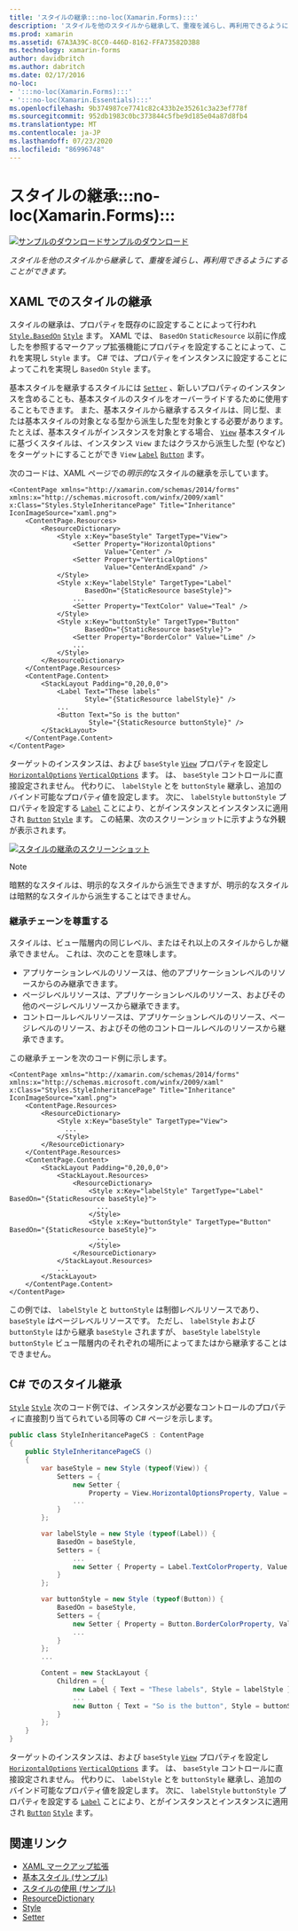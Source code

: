 ```yaml
---
title: 'スタイルの継承:::no-loc(Xamarin.Forms):::'
description: 'スタイルを他のスタイルから継承して、重複を減らし、再利用できるようにすることができます。 この記事では、アプリケーションでスタイルの継承を実行する方法について説明 :::no-loc(Xamarin.Forms)::: します。'
ms.prod: xamarin
ms.assetid: 67A3A39C-8CC0-446D-8162-FFA73582D3B8
ms.technology: xamarin-forms
author: davidbritch
ms.author: dabritch
ms.date: 02/17/2016
no-loc:
- ':::no-loc(Xamarin.Forms):::'
- ':::no-loc(Xamarin.Essentials):::'
ms.openlocfilehash: 9b374987ce7741c82c433b2e35261c3a23ef778f
ms.sourcegitcommit: 952db1983c0bc373844c5fbe9d185e04a87d8fb4
ms.translationtype: MT
ms.contentlocale: ja-JP
ms.lasthandoff: 07/23/2020
ms.locfileid: "86996748"
---
```

# <a name="style-inheritance-in-no-locxamarinforms"></a>スタイルの継承:::no-loc(Xamarin.Forms):::

[![サンプルのダウンロード](~/media/shared/download.png)サンプルのダウンロード](https://docs.microsoft.com/samples/xamarin/xamarin-forms-samples/userinterface-styles-basicstyles)

_スタイルを他のスタイルから継承して、重複を減らし、再利用できるようにすることができます。_

## <a name="style-inheritance-in-xaml"></a>XAML でのスタイルの継承

スタイルの継承は、プロパティを既存のに設定することによって行われ [`Style.BasedOn`](xref::::no-loc(Xamarin.Forms):::.Style.BasedOn) [`Style`](xref::::no-loc(Xamarin.Forms):::.Style) ます。 XAML では、 `BasedOn` `StaticResource` 以前に作成したを参照するマークアップ拡張機能にプロパティを設定することによって、これを実現し `Style` ます。 C# では、プロパティをインスタンスに設定することによってこれを実現し `BasedOn` `Style` ます。

基本スタイルを継承するスタイルには [`Setter`](xref::::no-loc(Xamarin.Forms):::.Setter) 、新しいプロパティのインスタンスを含めることも、基本スタイルのスタイルをオーバーライドするために使用することもできます。 また、基本スタイルから継承するスタイルは、同じ型、または基本スタイルの対象となる型から派生した型を対象とする必要があります。 たとえば、基本スタイルがインスタンスを対象とする場合、 [`View`](xref::::no-loc(Xamarin.Forms):::.View) 基本スタイルに基づくスタイルは、インスタンス `View` またはクラスから派生した型 (やなど) をターゲットにすることができ `View` [`Label`](xref::::no-loc(Xamarin.Forms):::.Label) [`Button`](xref::::no-loc(Xamarin.Forms):::.Button) ます。

次のコードは、XAML ページでの*明示的*なスタイルの継承を示しています。

```xaml
<ContentPage xmlns="http://xamarin.com/schemas/2014/forms" xmlns:x="http://schemas.microsoft.com/winfx/2009/xaml" x:Class="Styles.StyleInheritancePage" Title="Inheritance" IconImageSource="xaml.png">
    <ContentPage.Resources>
        <ResourceDictionary>
            <Style x:Key="baseStyle" TargetType="View">
                <Setter Property="HorizontalOptions"
                        Value="Center" />
                <Setter Property="VerticalOptions"
                        Value="CenterAndExpand" />
            </Style>
            <Style x:Key="labelStyle" TargetType="Label"
                   BasedOn="{StaticResource baseStyle}">
                ...
                <Setter Property="TextColor" Value="Teal" />
            </Style>
            <Style x:Key="buttonStyle" TargetType="Button"
                   BasedOn="{StaticResource baseStyle}">
                <Setter Property="BorderColor" Value="Lime" />
                ...
            </Style>
        </ResourceDictionary>
    </ContentPage.Resources>
    <ContentPage.Content>
        <StackLayout Padding="0,20,0,0">
            <Label Text="These labels"
                   Style="{StaticResource labelStyle}" />
            ...
            <Button Text="So is the button"
                    Style="{StaticResource buttonStyle}" />
        </StackLayout>
    </ContentPage.Content>
</ContentPage>
```

ターゲットのインスタンスは、および `baseStyle` [`View`](xref::::no-loc(Xamarin.Forms):::.View) プロパティを設定し [`HorizontalOptions`](xref::::no-loc(Xamarin.Forms):::.View.HorizontalOptions) [`VerticalOptions`](xref::::no-loc(Xamarin.Forms):::.View.VerticalOptions) ます。 は、 `baseStyle` コントロールに直接設定されません。 代わりに、 `labelStyle` とを `buttonStyle` 継承し、追加のバインド可能なプロパティ値を設定します。 次に、 `labelStyle` `buttonStyle` プロパティを設定する [`Label`](xref::::no-loc(Xamarin.Forms):::.Label) ことにより、とがインスタンスとインスタンスに適用され [`Button`](xref::::no-loc(Xamarin.Forms):::.Button) [`Style`](xref::::no-loc(Xamarin.Forms):::.NavigableElement.Style) ます。 この結果、次のスクリーンショットに示すような外観が表示されます。

[![スタイルの継承のスクリーンショット](inheritance-images/style-inheritance.png)](inheritance-images/style-inheritance-large.png#lightbox)

> [!NOTE]
> 暗黙的なスタイルは、明示的なスタイルから派生できますが、明示的なスタイルは暗黙的なスタイルから派生することはできません。

### <a name="respecting-the-inheritance-chain"></a>継承チェーンを尊重する

スタイルは、ビュー階層内の同じレベル、またはそれ以上のスタイルからしか継承できません。 これは、次のことを意味します。

- アプリケーションレベルのリソースは、他のアプリケーションレベルのリソースからのみ継承できます。
- ページレベルリソースは、アプリケーションレベルのリソース、およびその他のページレベルリソースから継承できます。
- コントロールレベルリソースは、アプリケーションレベルのリソース、ページレベルのリソース、およびその他のコントロールレベルのリソースから継承できます。

この継承チェーンを次のコード例に示します。

```xaml
<ContentPage xmlns="http://xamarin.com/schemas/2014/forms" xmlns:x="http://schemas.microsoft.com/winfx/2009/xaml" x:Class="Styles.StyleInheritancePage" Title="Inheritance" IconImageSource="xaml.png">
    <ContentPage.Resources>
        <ResourceDictionary>
            <Style x:Key="baseStyle" TargetType="View">
              ...
            </Style>
        </ResourceDictionary>
    </ContentPage.Resources>
    <ContentPage.Content>
        <StackLayout Padding="0,20,0,0">
            <StackLayout.Resources>
                <ResourceDictionary>
                    <Style x:Key="labelStyle" TargetType="Label" BasedOn="{StaticResource baseStyle}">
                      ...
                    </Style>
                    <Style x:Key="buttonStyle" TargetType="Button" BasedOn="{StaticResource baseStyle}">
                      ...
                    </Style>
                </ResourceDictionary>
            </StackLayout.Resources>
            ...
        </StackLayout>
    </ContentPage.Content>
</ContentPage>
```

この例では、 `labelStyle` と `buttonStyle` は制御レベルリソースであり、 `baseStyle` はページレベルリソースです。 ただし、 `labelStyle` および `buttonStyle` はから継承 `baseStyle` されますが、 `baseStyle` `labelStyle` `buttonStyle` ビュー階層内のそれぞれの場所によってまたはから継承することはできません。

## <a name="style-inheritance-in-c35"></a>C&#35; でのスタイル継承

[`Style`](xref::::no-loc(Xamarin.Forms):::.Style) [`Style`](xref::::no-loc(Xamarin.Forms):::.NavigableElement.Style) 次のコード例では、インスタンスが必要なコントロールのプロパティに直接割り当てられている同等の C# ページを示します。

```csharp
public class StyleInheritancePageCS : ContentPage
{
    public StyleInheritancePageCS ()
    {
        var baseStyle = new Style (typeof(View)) {
            Setters = {
                new Setter {
                    Property = View.HorizontalOptionsProperty, Value = LayoutOptions.Center    },
                ...
            }
        };

        var labelStyle = new Style (typeof(Label)) {
            BasedOn = baseStyle,
            Setters = {
                ...
                new Setter { Property = Label.TextColorProperty, Value = Color.Teal    }
            }
        };

        var buttonStyle = new Style (typeof(Button)) {
            BasedOn = baseStyle,
            Setters = {
                new Setter { Property = Button.BorderColorProperty, Value =    Color.Lime },
                ...
            }
        };
        ...

        Content = new StackLayout {
            Children = {
                new Label { Text = "These labels", Style = labelStyle },
                ...
                new Button { Text = "So is the button", Style = buttonStyle }
            }
        };
    }
}
```

ターゲットのインスタンスは、および `baseStyle` [`View`](xref::::no-loc(Xamarin.Forms):::.View) プロパティを設定し [`HorizontalOptions`](xref::::no-loc(Xamarin.Forms):::.View.HorizontalOptions) [`VerticalOptions`](xref::::no-loc(Xamarin.Forms):::.View.VerticalOptions) ます。 は、 `baseStyle` コントロールに直接設定されません。 代わりに、 `labelStyle` とを `buttonStyle` 継承し、追加のバインド可能なプロパティ値を設定します。 次に、 `labelStyle` `buttonStyle` プロパティを設定する [`Label`](xref::::no-loc(Xamarin.Forms):::.Label) ことにより、とがインスタンスとインスタンスに適用され [`Button`](xref::::no-loc(Xamarin.Forms):::.Button) [`Style`](xref::::no-loc(Xamarin.Forms):::.NavigableElement.Style) ます。

## <a name="related-links"></a>関連リンク

- [XAML マークアップ拡張](~/xamarin-forms/xaml/xaml-basics/xaml-markup-extensions.md)
- [基本スタイル (サンプル)](https://docs.microsoft.com/samples/xamarin/xamarin-forms-samples/userinterface-styles-basicstyles)
- [スタイルの使用 (サンプル)](https://docs.microsoft.com/samples/xamarin/xamarin-forms-samples/workingwithstyles)
- [ResourceDictionary](xref::::no-loc(Xamarin.Forms):::.ResourceDictionary)
- [Style](xref::::no-loc(Xamarin.Forms):::.Style)
- [Setter](xref::::no-loc(Xamarin.Forms):::.Setter)
